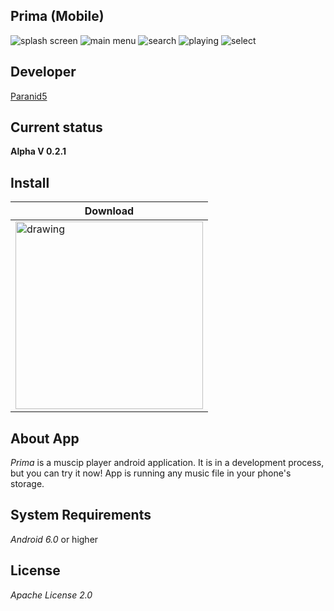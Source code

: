 **Prima (Mobile)**
------------------------

![splash screen](app/src/main/res/drawable/splash.png)
![main menu](app/src/main/res/drawable/main_menu.jpg)
![search](app/src/main/res/drawable/search.jpg)
![playing](app/src/main/res/drawable/playing.jpg)
![select](app/src/main/res/drawable/select.jpg)

**Developer**
------------------------
[Paranid5](https://github.com/dinaraparanid)

**Current status**
------------------------
**Alpha V 0.2.1**

**Install**
-----------------------

| **Download** |
|-|
| [<img src="app/src/main/res/drawable/download_icon.png" alt="drawing" width="300"/>](Prima_V0.2.1.apk)| 

**About App**
-----------------------

*Prima* is a muscip player android application. It is in a development process, but you can try it now! App is running any music file in your phone's storage.

**System Requirements**
-----------------------
*Android 6.0* or higher

**License**
-----------------------
*Apache License 2.0*